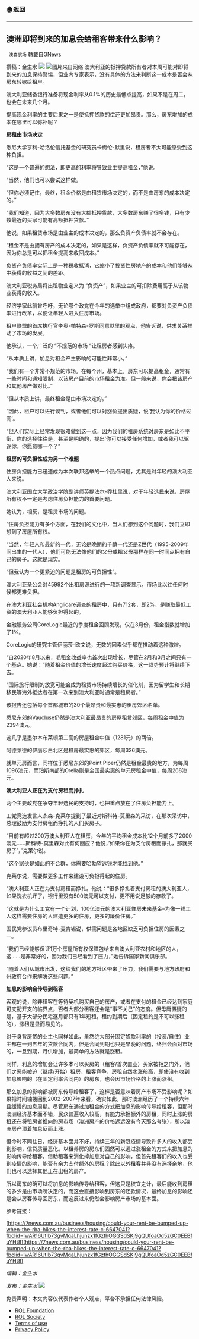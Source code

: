 ###  [:house:返回](README.md)
---


## 澳洲即将到来的加息会给租客带来什么影响？
` 澳喜农场` [轉載自GNews](https://gnews.org/zh-hans/2458528/)

撰稿：金生水
 ![](https://assets.gnews.org/wp-content/uploads/2022/05/image-2608.png) ![](https://assets.gnews.org/wp-content/uploads/2022/05/1-31.jpg)图片来自网络 
澳大利亚的抵押贷款所有者对本周可能对即将到来的加息保持警惕，但业内专家表示，没有具体的方法来判断这一成本是否会从房东转嫁给租户。
 
澳大利亚储备银行准备将现金利率从0.1%的历史最低点提高，如果不是在周二，也会在未来几个月。
 
提高现金利率的主要后果之一是使抵押贷款的偿还更加昂贵。那么，房东增加的成本在哪里可以弥补呢？
 
**房租由市场决定**
 
悉尼大学亨利-哈洛伦信托基金的研究员卡梅伦-默里说，租房者不太可能感受到这种负担。
 
“这是一个普遍的想法，即更高的利率将导致业主提高租金，”他说。
 
“当然，他们也可以尝试这样做。
 
“但你必须记住，最终，租金价格是由租赁市场决定的，而不是由房东的成本决定的。”
 
“我们知道，因为大多数房东没有大额抵押贷款，大多数房东赚了很多钱，只有少数最近的买家可能有高额抵押贷款。”
 
他说，如果租赁市场是由业主的成本决定的，那么负资产负债率就不会存在。
 
“租金不是由拥有房产的成本决定的，如果是这样，负资产负债率就不可能存在，因为你总是可以把租金提高来收回成本。”
 
负资产负债率实际上是一种税收抵消，它缩小了投资性房地产的成本和他们能够从中获得的收益之间的差距。
 
澳大利亚税务局将出租物业定义为 “负资产”，如果业主的可扣除费用高于从该物业获得的收入。
 
经济学家此前曾呼吁，无论哪个政党在今年的选举中组成政府，都要对负资产负债率进行改革，以便让年轻人进入住房市场。
 
租户联盟的首席执行官李奥-帕特森-罗斯同意默里的观点，他告诉说，供求关系推动了市场的发展。
 
他承认，一个广泛的 “不规范的市场 “让租房者感到头疼。
 
“从本质上讲，加息对租金产生影响的可能性非常小。”
 
“我们有一个非常不规范的市场。在每个州，基本上，房东可以提高租金，通常有一些时间和通知限制，以该房产目前的市场租金为准。但一般来说，你会把该房产和其他房产做对比。”
 
“但从本质上讲，最终租金是由市场决定的。”
 
“因此，租户可以进行谈判，或者他们可以对涨价提出质疑，说’我认为你的价格过高’。
 
“但人们实际上经常发现很难做到这一点，因为我们的租房系统对房东是如此不平衡，你的选择往往是，甚至是明确的，提出’你可以接受任何增加，或者我可以驱逐你，你愿意哪一个？”
 
**租房的可负担性成为另一个难题**
 
住房负担能力已迅速成为本次联邦选举的一个热点问题，尤其是对年轻的澳大利亚人来说。
 
澳大利亚国立大学政治学院副讲师英提法尔-乔杜里说，对于年轻选民来说，房屋所有权不一定是考虑住房负担能力的首要问题。
 
她认为，相反，是租赁市场的问题。
 
“住房负担能力有多个方面，在我们的文化中，当人们想到这个问题时，我们立即想到了房屋所有权。
 
“当然，年轻人和最新的一代，无论是晚期的千禧一代还是Z世代（1995-2009年间出生的一代人），他们可能无法像他们的父母或祖父母那样在同一时间点拥有自己的房子。这就是现实。
 
“但我认为一个更紧迫的问题是租房的可负担性”。
 
澳大利亚圣公会对45992个出租房源进行的一项新调查显示，市场比以往任何时候都更难负担。
 
在澳大利亚社会机构Anglicare调查的租房中，只有712套，即2%，是赚取最低工资的澳大利亚人能够负担得起的。
 
金融服务公司CoreLogic最近的季度租金回顾发现，仅在3月份，租金指数就增加了1%。
 
CoreLogic的研究主管伊丽莎-欧文说，无数的因素似乎都在推动着这种激增。
 
“自2020年8月以来，毛租金收益率也首次出现增长，尽管在2月和3月之间只有一个基点。她说：”随着租金价值的增长速度超过购买价格，这一趋势预计将继续下去。
 
“国际旅行限制的放宽可能会成为租赁市场持续增长的催化剂，因为留学生和长期移民等海外抵达者在第一次来到澳大利亚时通常是租房者。”
 
该报告还包括每个首都城市的30个最昂贵和最实惠的租房郊区名单。
 
悉尼东郊的Vaucluse仍然是澳大利亚最昂贵的房屋租赁郊区，每周租金中值为2394澳元。
 
这几乎是墨尔本布莱顿第二高的房屋租金中值（1281元）的两倍。
 
阿德莱德的伊丽莎白北区是租房最实惠的郊区，每周326澳元。
 
就单元房而言，同样位于悉尼东郊的Point Piper仍然是租金最贵的地方，为每周1096澳元，而珀斯南部的Orelia则是全国最实惠的单元房租金中值，每周268澳元。
 
**澳大利亚人正在为支付房租而挣扎**
 
两个主要政党在争夺年轻选民的支持时，也把重点放在了住房负担能力上。
 
工党竞选发言人杰森-克莱尔提到了最近对斯科特-莫里森的采访，在那次采访中，总理鼓励为支付房租而挣扎的人们买房子。
 
“目前有超过200万澳大利亚人在租房，今年的平均租金成本比12个月前多了2000澳元……斯科特-莫里森对此有何回应？他说，’如果你在为支付房租而挣扎，那就买房子’，”克莱尔说。
 
“这个家伙是如此的不合群，你需要哈勃望远镜才能找到他。”
 
克莱尔说，需要做更多工作来建设可负担得起的住房。
 
“澳大利亚人正在为支付房租而挣扎。他说：”很多挣扎着支付房租的澳大利亚人，如果洗衣机坏了，银行里没有500澳元可以支付，更不用说足够的存款了。
 
“这就是为什么工党有一个计划，100亿澳元的澳大利亚住房未来基金–为像一线工人这样需要住房的人建造更多的住房，更多的廉价住房。”
 
国民党参议员布里奇特-麦肯锡说，供需问题是各地区缺乏可负担住房的因素之一。
 
“我们已经能够保证1万个房屋所有权保障包给来自澳大利亚农村和地区的人，这……是非常好的，因为我们已经看到了压力，”她告诉国家新闻俱乐部。
 
“随着人们从城市出发，这给我们的地方社区带来了压力，我们需要与地方政府和州政府合作来解决这些问题。”
 
**加息的影响会传导到租客**
 
客观的说，除非租客在等待契机购买自己的房产，或者在支付的租金已经达到家庭可支配开支的临界点，否者大部分租客还会是“事不关己”的态度。但毋庸置疑的是，基于大部分民宅逐月都只有1年短租，租约到期后（固定租约是不可以涨租的），涨租是显而易见的。
 
对于身背房贷的业主也同样如此，虽然绝大部分固定贷款利率的（投资/自住）业主都在一到五年的贷款合同内，但是合同到期也只是早晚的问题，终归会面对市场的，一旦到期，月供增加，最简单的方法就是涨租。
 
同样，利息的增加会让许多本可以买房的（租客/首次置业）买家被拒之门外，他们之恶能被迫（继续/开始）租房，租客竞争，房租自然水涨船高，即使没有收到加息影响的（在固定利率合同内）的房东，也会因市场价格的上涨而涨租。
 
那么加息的影响都被房东传导给租客了，这样是否意味着房产市场不受影响呢？如果把时间轴拨回到2002-2007年来看，确实如此，那时澳洲经历了一个持续六年且缓慢的加息周期。尽管房东通过加租金的方式把加息的影响传导给租客，但那时澳洲经济基本面不错，民众普遍收入较高，有能力承担额外的房租，同时上涨的房租还在将租房者推向购房市场（澳洲房产的价格远远没有今天那么夸张），所以澳洲房产顶着加息反而上涨。
 
但今时不同往日，经济基本面并不好，持续三年的新冠疫情导致许多人的收入都受到影响，信贷质量恶化。以租养房的房东们固然可以通过涨租金的方式来把加息的影响传导给租客，借助租客来消化掉加息对自己的影响，但首先租客们的收入也受到疫情的影响，能否有余力支付额外的房租？除此以外租客并非没有选择余地，他们也可以选择其他正在出租的房产。
 
所以房东的确可以将加息的影响传导给租客，但这只是权宜之计，最后能收到房租的多少是由市场所决定的，而这会直接影响到房东的还款情况，最终加息的影响还是会从房客传导回房东，而这反过来仍然会影响房产市场的基本面。
 
参考链接：
 
[https://7news.com.au/business/housing/could-your-rent-be-bumped-up-when-the-rba-hikes-the-interest-rate-c-6647041?fbclid=IwAR16UtIb73gvMqaLhjunzx1fGzthOGGSdSKj9gQUfoaOd5zGC0EEBfuYHt8](https://7news.com.au/business/housing/could-your-rent-be-bumped-up-when-the-rba-hikes-the-interest-rate-c-6647041?fbclid=IwAR16UtIb73gvMqaLhjunzx1fGzthOGGSdSKj9gQUfoaOd5zGC0EEBfuYHt8)
 
*编辑：金生水*
 
*发布：金生水*
 ![](https://assets.gnews.org/wp-content/uploads/2022/05/HA.jpg) 

免责声明：本文内容仅代表作者个人观点，平台不承担任何法律风险。
  
- [ROL Foundation](https://rolfoundation.org/)
- [ROL Society](https://rolsociety.org/)
- [Terms of use](https://gnews.org/terms-of-use-3/)
- [Privacy Policy](https://gnews.org/privacy-policy/)
